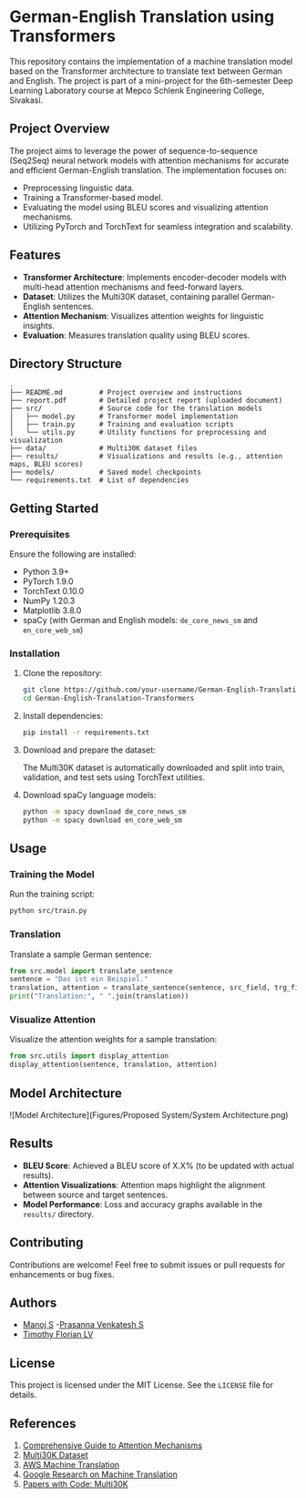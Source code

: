 # German-English Translation using Transformers

This repository contains the implementation of a machine translation model based on the Transformer architecture to translate text between German and English. The project is part of a mini-project for the 6th-semester Deep Learning Laboratory course at Mepco Schlenk Engineering College, Sivakasi.

## Project Overview

The project aims to leverage the power of sequence-to-sequence (Seq2Seq) neural network models with attention mechanisms for accurate and efficient German-English translation. The implementation focuses on:

- Preprocessing linguistic data.
- Training a Transformer-based model.
- Evaluating the model using BLEU scores and visualizing attention mechanisms.
- Utilizing PyTorch and TorchText for seamless integration and scalability.

## Features

- **Transformer Architecture**: Implements encoder-decoder models with multi-head attention mechanisms and feed-forward layers.
- **Dataset**: Utilizes the Multi30K dataset, containing parallel German-English sentences.
- **Attention Mechanism**: Visualizes attention weights for linguistic insights.
- **Evaluation**: Measures translation quality using BLEU scores.

## Directory Structure

```plaintext
.
├── README.md         # Project overview and instructions
├── report.pdf        # Detailed project report (uploaded document)
├── src/              # Source code for the translation models
│   ├── model.py      # Transformer model implementation
│   ├── train.py      # Training and evaluation scripts
│   └── utils.py      # Utility functions for preprocessing and visualization
├── data/             # Multi30K dataset files
├── results/          # Visualizations and results (e.g., attention maps, BLEU scores)
├── models/           # Saved model checkpoints
└── requirements.txt  # List of dependencies
```

## Getting Started

### Prerequisites

Ensure the following are installed:

- Python 3.9+
- PyTorch 1.9.0
- TorchText 0.10.0
- NumPy 1.20.3
- Matplotlib 3.8.0
- spaCy (with German and English models: `de_core_news_sm` and `en_core_web_sm`)

### Installation

1. Clone the repository:

   ```bash
   git clone https://github.com/your-username/German-English-Translation-Transformers.git
   cd German-English-Translation-Transformers
   ```

2. Install dependencies:

   ```bash
   pip install -r requirements.txt
   ```

3. Download and prepare the dataset:

   The Multi30K dataset is automatically downloaded and split into train, validation, and test sets using TorchText utilities.

4. Download spaCy language models:

   ```bash
   python -m spacy download de_core_news_sm
   python -m spacy download en_core_web_sm
   ```

## Usage

### Training the Model

Run the training script:

```bash
python src/train.py
```

### Translation

Translate a sample German sentence:

```python
from src.model import translate_sentence
sentence = "Das ist ein Beispiel."
translation, attention = translate_sentence(sentence, src_field, trg_field, model, device)
print("Translation:", " ".join(translation))
```

### Visualize Attention

Visualize the attention weights for a sample translation:

```python
from src.utils import display_attention
display_attention(sentence, translation, attention)
```
## Model Architecture

![Model Architecture](Figures/Proposed System/System Architecture.png)

## Results

- **BLEU Score**: Achieved a BLEU score of X.X% (to be updated with actual results).
- **Attention Visualizations**: Attention maps highlight the alignment between source and target sentences.
- **Model Performance**: Loss and accuracy graphs available in the `results/` directory.

## Contributing

Contributions are welcome! Feel free to submit issues or pull requests for enhancements or bug fixes.

## Authors

- [Manoj S](https://github.com/Jonam-2004)
-[Prasanna Venkatesh S](https://github.com/anna123venkat)
- [Timothy Florian LV](https://github.com/TimothyFlorian)

## License

This project is licensed under the MIT License. See the `LICENSE` file for details.

## References

1. [Comprehensive Guide to Attention Mechanisms](https://www.analyticsvidhya.com/blog/2019/11/comprehensive-guide-attention-mechanism-deep-learning/)
2. [Multi30K Dataset](https://www.statmt.org/wmt16/multimodal-task.html)
3. [AWS Machine Translation](https://aws.amazon.com/what-is/machine-translation/)
4. [Google Research on Machine Translation](https://research.google/research-areas/machine-translation/)
5. [Papers with Code: Multi30K](https://paperswithcode.com/dataset/multi30k)
